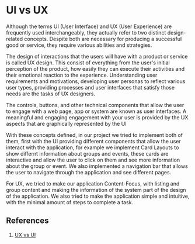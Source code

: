 # UI vs UX

Although the terms UI (User Interface) and UX (User Experience) are frequently used interchangeably, they actually refer to two distinct design-related concepts. Despite both are necessary for producing a successful good or service, they require various abilities and strategies.

The design of interactions that the users will have with a product or service is called UX design. This consist of everything from the user's initial perception of the product, how easily they can execute their activities and their emotional reaction to the experience. Understanding user requirements and motivations, developing user personas to reflect various user types, providing processes and user interfaces that satisfy those needs are the tasks of UX designers.

The controls, buttons, and other technical components that allow the user to engage with a web page, app or system are known as user interfaces. A meaningful and engaging engagement with your user is provided by the UX aspects that are graphically represented by the UI

With these concepts defined, in our project we tried to implement both of them, first with the UI providing different components that allow the user interact with the application, for example we implement Card Layouts to show differnt information about groups and events, these cards are interactive and allow the user to click on them and see more information about the group or event. We also implemented a navigation bar that allows the user to navigate through the application and see different pages.

For UX, we tried to make our application Content-Focus, with listing and group content and making the information of the system part of the design of the application. We also tried to make the application simple and intuitive, with the minimal amount of steps to complete a task.

## References

1. [UX vs UI](https://wpmudev.com/blog/ux-ui-wordpress/?locale=es-mx)
